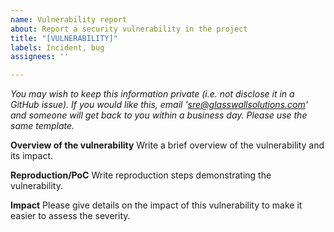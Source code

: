 ```yaml
---
name: Vulnerability report
about: Report a security vulnerability in the project
title: "[VULNERABILITY]"
labels: Incident, bug
assignees: ''

---
```


*You may wish to keep this information private (i.e. not disclose it in a GitHub issue). If you would like this, email 'sre@glasswallsolutions.com' and someone will get back to you within a business day. Please use the same template.*

**Overview of the vulnerability**
Write a brief overview of the vulnerability and its impact.

**Reproduction/PoC**
Write reproduction steps demonstrating the vulnerability.

**Impact**
Please give details on the impact of this vulnerability to make it easier to assess the severity.
